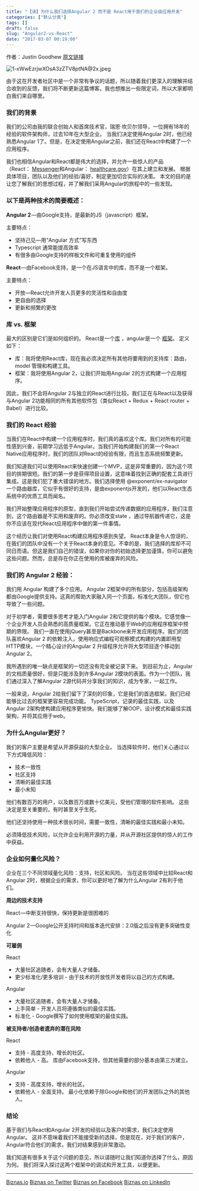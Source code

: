 ```yaml
---
title: "【译】为什么我们选择Angular 2 而不是 React用于我们的企业级应用开发"
categories: ["默认分类"]
tags: []
draft: false
slug: "Angular2-vs-React"
date: "2017-03-07 00:19:00"
---
```


作者：Justin Goodhew
[原文链接][1]

![1-xWwEzrjwXOsA3zZTV8ptNA@2x.jpeg][2]

由于这在开发者社区中是一个非常有争议的话题，所以随着我们更深入的理解并结合收到的反馈，我们将不断更新这篇博客。我也想推出一些限定词，所以大家都明白我们来自哪里。

### 我们的背景

我们的公司由我的联合创始人和首席技术官，瑞恩·坎贝尔领导，一位拥有18年的经验的软件架构师，过去10年在大型企业。 当我们决定使用Angular 2时，他已经熟悉Angular 1了。但是，在决定使用Angular之前，我们还在React中构建了一个应用程序。

我们也相信Angular和React都是伟大的选择，并允许一些惊人的产品（React： [Messenger](https://www.messenger.com/)和Angular： [healthcare.gov](https://www.healthcare.gov/)）在其上建立和发展。 根据具体项目，团队以及他们的经验/喜好，制定更加切合实际的决策。 本文的目的是让您了解我们的思想过程，并了解我们采用Angular的旅程中的一些发现。

### 以下是两种技术的简要概述：

**Angular 2** —由Google支持，是最新的JS（javascript）框架。

主要特点：

- 坚持己见—用“Angular 方式”写东西
- Typescript 通常能提高效率
- 有很多由Google支持的样板文件和可重复使用的组件

**React** —由Facebook支持，是一个在JS语言中的库，而不是一个框架。

主要特点：

- 开放—React允许开发人员更多的灵活性和自由度
- 更自由的选择
- 更新和频繁的更改

### 库 vs. 框架

最大的区别是它们是如何组织的。 React是一个[库](http://www.pcmag.com/encyclopedia/term/57725/code-library) ，angular是一个 [框架](http://www.pcmag.com/encyclopedia/term/37907/application-framework)。 定义如下：

- 库：我将使用React库，现在我必须决定所有其他将要用到的支持库：路由，model 管理和构建工具。
- 框架：我将使用Angular 2，让我们开始用Angular 2的方式构建一个应用程序。

因此，我们不会将Angular 2与独立的React进行比较，我们正在与React以及获得与Angular 2功能相同的所有其他软件包（类似React + Redux + React router + Babel）进行比较。

### 我们的 React 经验

当我们在React中构建一个应用程序时，我们真的喜欢这个库。我们对所有的可能性感到兴奋，前期学习远低于Angular。当我们开始构建我们的第一个React Native应用程序时，我们的团队对React的经验有限，而且生态系统频繁更新。

我们知道我们可以使用React来快速创建一个MVP，这是非常重要的，因为这个项目的排期很短。我们的第一步是获得项目设置，这意味着找到正确的配套工具进行集成。这是我们犯了重大错误的地方。我们选择使用 @exponent/ex-navigator 一个路由器库，它似乎有很好的支持，是由exponentjs开发的，他们以React生态系统中的优质工具而闻名。

我们开始整理应用程序的原型，直到我们开始尝试传递数据的应用程序，我们注意到，这个路由器是不实用和废弃的。你必须改变state ，通过导航器传递它，这是你不应该在现代React应用程序中做的第一件事情。

这个经历让我们对使用React构建应用程序感到失望。 React本身是令人惊讶的，在我们的团队中没有一个关于React本身的意见。不幸的是，我们选择的库却不可同日而语。但这是我们自己的错误，如果你对你的初始选择更加谨慎，你可以避免这些问题。然而，总是存在你正在使用的库被废弃的风险。

### 我们的 Angular 2 经验：

我们用 Angular 构建了多个应用。 Angular 2框架中的所有部分，包括高级架构都由Google提供支持。这真的帮助大家融入同一个页面，标准化大团队，但它也导致了一些问题。

对于初学者，需要很多思考才能入门Angular 2和它提供的每个模块。它感觉像一个企业开发人员会熟悉的高质量框架。它正在推动基于Web的应用程序框架中预期的界限。 我们一直在使用jQuery甚至是Backbone来开发应用程序。我们的团队喜欢Angular 2 的依赖注入，使用响应式编程可观察模式构建的内置即用型HTTP模块，一个精心设计的Angular 2 升级程序允许将大型项目逐个移动到Angular 2。

我所遇到的唯一缺点是框架的一切还没有完全被记录下来。 到目前为止，Angular的文档质量很好，但是只能涉及到许多Angular 2模块的表面。作为一个团队，我们通过深入了解Angular 2源代码并分享我们的知识，成为专家，一起工作。

一般来说，Angular 2给我们留下了深刻的印象，它是我们的首选框架。我们已经能够比过去的框架更容易完成功能。 TypeScript，记录的最佳实践，以及Angular 2架构使构建应用程序更愉快。我们能够了解OOP，设计模式和最佳实践架构，并将其应用于web。

### 为什么Angular更好？

我们的客户主要是希望从开源获益的大型企业。 当选择软件时，他们关心通过以下方式降低风险：

- 技术一致性
- 社区支持
- 清晰的最佳实践
- 最小未知

他们有数百万的用户，以及数百万或数十亿美元，受他们管理的软件影响。 这些决定是至关重要的，有时甚至关乎生死。

他们还坚持使用一种技术很长时间，需要一致性，清晰的最佳实践和最小未知。

必须降低技术风险，以允许企业利用开源的力量，并从开源社区提供的惊人的工作中获益。

### 企业如何量化风险？

企业在三个不同领域量化风险：支持，社区和风险。 当在这些领域中比较React和Angular 2时，根据企业的需求，你可以更好地了解为什么Angular 2有利于他们。

**周边的技术支持**

React —中断支持很快，保持更新是很困难的

Angular 2 —Google公开支持时间和版本迭代安排：2.0版之后没有更多突破性变化

**可雇佣**

React

- 大量社区追随者，会有大量人才储备。
- 更少标准化/更多培训 - 由于技术的开放性开发者将以自己的方式构建。

Angular

- 大量社区追随者，会有大量人才储备。
- 上手简单 - 开发人员将遵循类似的最佳实践。
- 标准化 - Google撰写了如何使用框架的最佳实践。

**被支持者/创造者遗弃的潜在风险**

React

- 支持 - 高度支持，增长的社区。
- 依赖他人 - 高。 库由Facebook支持，但其他需要的部分基本由第三方建立。

Angular

- 支持 - 高度支持，增长的社区。
- 依赖他人 - 全面支持。 最小化依赖于除Google和他们的开发团队之外的其他人。

### 结论

基于我们与React和Angular 2开发的经验以及客户的需求，我们决定使用Angular。 这并不意味着我们不能接受新的选择，但是现在，对于我们的客户，Angular符合他们的需求，我们对结果感到非常激动。

我们知道有很多关于这个问题的意见，所以请随时让我们知道你选择了什么，原因为何。 我们将深入探讨这两个框架中的调试和开发工具，以便更新。


------

[Biznas.io](https://biznas.io/)
[Biznas on Twitter](https://twitter.com/biznasapps)
[Biznas on Facebook](https://www.facebook.com/BiznasApps/)
[Biznas on LinkedIn](https://www.linkedin.com/company/10871824?trk=tyah&trkInfo=clickedVertical%3Acompany%2CclickedEntityId%3A10871824%2Cidx%3A2-1-2%2CtarId%3A1475705404220%2Ctas%3Abiznas)


  [1]: https://blog.biznas.io/why-we-chose-angular-2-over-react-for-our-enterprise-software-development-work-392e2c9e39a9
  [2]: http://img.zhangchen915.com/2017/03/3914609364.jpeg
